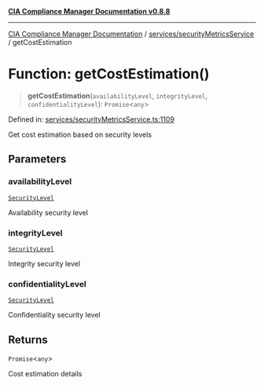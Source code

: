 [**CIA Compliance Manager Documentation v0.8.8**](../../../README.md)

***

[CIA Compliance Manager Documentation](../../../modules.md) / [services/securityMetricsService](../README.md) / getCostEstimation

# Function: getCostEstimation()

> **getCostEstimation**(`availabilityLevel`, `integrityLevel`, `confidentialityLevel`): `Promise`\<`any`\>

Defined in: [services/securityMetricsService.ts:1109](https://github.com/Hack23/cia-compliance-manager/blob/88094f2c4c350fd10a1e440c3eab70aedd819944/src/services/securityMetricsService.ts#L1109)

Get cost estimation based on security levels

## Parameters

### availabilityLevel

[`SecurityLevel`](../../../types/cia/type-aliases/SecurityLevel.md)

Availability security level

### integrityLevel

[`SecurityLevel`](../../../types/cia/type-aliases/SecurityLevel.md)

Integrity security level

### confidentialityLevel

[`SecurityLevel`](../../../types/cia/type-aliases/SecurityLevel.md)

Confidentiality security level

## Returns

`Promise`\<`any`\>

Cost estimation details
